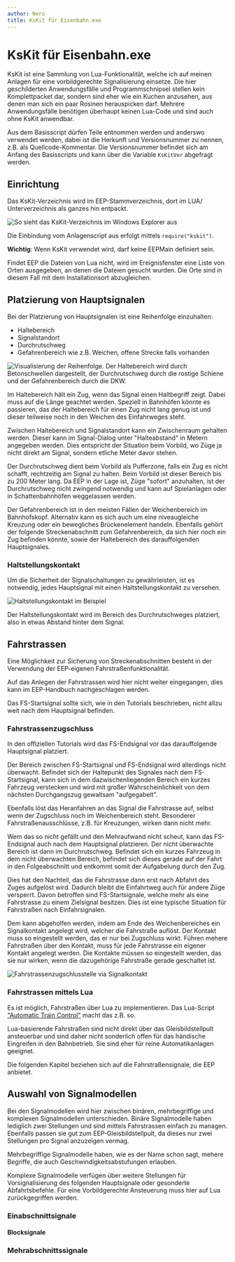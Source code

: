 ```yaml
---
author: Nero
title: KsKit für Eisenbahn.exe
---
```


# KsKit für Eisenbahn.exe

KsKit ist eine Sammlung von Lua-Funktionalität, welche ich auf meinen Anlagen für eine vorbildgerechte Signalisierung einsetze.
Die hier geschilderten Anwendungsfälle und Programmschnipsel stellen kein Komplettpacket dar, sondern sind eher wie ein Kuchen anzusehen, aus denen man sich ein paar Rosinen herauspicken darf.
Mehrere Anwendungsfälle benötigen überhaupt keinen Lua-Code und sind auch ohne KsKit anwendbar.

Aus dem Basisscript dürfen Teile entnommen werden und anderswo verwendet werden, dabei ist die Herkunft und Versionsnummer zu nennen, z.B. als Quellcode-Kommentar.
Die Versionsnummer befindet sich am Anfang des Basisscripts und kann über die Variable `KsKitVer` abgefragt werden.

## Einrichtung

Das KsKit-Verzeichnis wird im EEP-Stammverzeichnis, dort im LUA/ Unterverzeichnis als ganzes hin entpackt.

![So sieht das KsKit-Verzeichnis im Windows Explorer aus](img/einrichtung.png)

Die Einbindung vom Anlagenscript aus erfolgt mittels `require("kskit")`.

**Wichtig**: Wenn KsKit verwendet wird, darf keine EEPMain definiert sein. 

Findet EEP die Dateien von Lua nicht, wird im Ereignisfenster eine Liste von Orten ausgegeben, an denen die Dateien gesucht wurden.
Die Orte sind in diesem Fall mit dem Installationsort abzugleichen.

## Platzierung von Hauptsignalen

Bei der Platzierung von Hauptsignalen ist eine Reihenfolge einzuhalten:

- Haltebereich
- Signalstandort
- Durchrutschweg
- Gefahrenbereich wie z.B. Weichen, offene Strecke falls vorhanden

![Visualisierung der Reihenfolge. Der Haltebereich wird durch Betonschwellen dargestellt, der Durchrutschweg durch die rostige Schiene und der Gefahrenbereich durch die DKW.](img/reihenfolge.png)

Im Haltebereich hält ein Zug, wenn das Signal einen Haltbegriff zeigt.
Dabei muss auf die Länge geachtet werden.
Speziell in Bahnhöfen könnte es passieren, das der Haltebereich für einen Zug nicht lang genug ist und dieser teilweise noch in den Weichen des Einfahrweges steht.

Zwischen Haltebereich und Signalstandort kann ein Zwischenraum gehalten werden.
Dieser kann im Signal-Dialog unter "Halteabstand" in Metern angegeben werden.
Dies entspricht der Situation beim Vorbild, wo Züge ja nicht direkt am Signal, sondern etliche Meter davor stehen.

Der Durchrutschweg dient beim Vorbild als Pufferzone, falls ein Zug es nicht schafft, rechtzeitig am Signal zu halten.
Beim Vorbild ist dieser Bereich bis zu 200 Meter lang.
Da EEP in der Lage ist, Züge "sofort" anzuhalten, ist der Durchrutschweg nicht zwingend notwendig und kann auf Spielanlagen oder in Schattenbahnhöfen weggelassen werden.

Der Gefahrenbereich ist in den meisten Fällen der Weichenbereich im Bahnhofskopf.
Alternativ kann es sich auch um eine niveaugleiche Kreuzung oder ein bewegliches Brückenelement handeln.
Ebenfalls gehört der folgende Streckenabschnitt zum Gefahrenbereich, da sich hier noch ein Zug befinden könnte, sowie der Haltebereich des darauffolgenden Hauptsignales.

### Haltstellungskontakt

Um die Sicherheit der Signalschaltungen zu gewährleisten, ist es notwendig, jedes Hauptsignal mit einen Haltstellungskontakt zu versehen.

![Haltstellungskontakt im Beispiel](img/haltstellungskontakt.png)

Der Haltstellungskontakt wird im Bereich des Durchrutschweges platziert, also in etwas Abstand hinter dem Signal.

## Fahrstrassen

Eine Möglichkeit zur Sicherung von Streckenabschnitten besteht in der Verwendung der EEP-eigenen Fahrstraßenfunktionalität.

Auf das Anlegen der Fahrstrassen wird hier nicht weiter eingegangen, dies kann im EEP-Handbuch nachgeschlagen werden.

Das FS-Startsignal sollte sich, wie in den Tutorials beschrieben, nicht allzu weit nach dem Hauptsignal befinden.

### Fahrstrassenzugschluss

In den offiziellen Tutorials wird das FS-Endsignal vor das darauffolgende Hauptsignal platziert.

Der Bereich zwischen FS-Startsignal und FS-Endsignal wird allerdings nicht überwacht.
Befindet sich der Haltepunkt des Signales nach dem FS-Startsignal, kann sich in dem dazwischenliegenden Bereich ein kurzes Fahrzeug verstecken und wird mit großer Wahrscheinlichkeit von dem nächsten Durchgangszug gewaltsam "aufgegabelt".

Ebenfalls löst das Heranfahren an das Signal die Fahrstrasse auf, selbst wenn der Zugschluss noch im Weichenbereich steht.
Besonderer Fahrstraßenausschlüsse, z.B. für Kreuzungen, wirken dann nicht mehr.

Wem das so nicht gefällt und den Mehraufwand nicht scheut, kann das FS-Endsignal auch nach dem Hauptsignal platzieren.
Der nicht überwachte Bereich ist dann im Durchrutschweg.
Befindet sich ein kurzes Fahrzeug in dem nicht überwachten Bereich, befindet sich dieses gerade auf der Fahrt in den Folgeabschnitt und entkommt somit der Aufgabelung durch den Zug.

Dies hat den Nachteil, das die Fahrstrasse dann erst nach Abfahrt des Zuges aufgelöst wird.
Dadurch bleibt die Einfahrtweg auch für andere Züge versperrt.
Davon betroffen sind FS-Startsignale, welche mehr als eine Fahrstrasse zu einem Zielsignal besitzen.
Dies ist eine typische Situation für Fahrstraßen nach Einfahrsignalen.

Dem kann abgeholfen werden, indem am Ende des Weichenbereiches ein Signalkontakt angelegt wird, welcher die Fahrstraße auflöst.
Der Kontakt muss so eingestellt werden, das er nur bei Zugschluss wirkt.
Führen mehere Fahrstraßen über den Kontakt, muss für jede Fahrstrasse ein eigener Kontakt angelegt werden.
Die Kontakte müssen so eingestellt werden, das sie nur wirken, wenn die dazugehörige Fahrstraße gerade geschaltet ist.

![Fahrstrassenzugschlusstelle via Signalkontakt](img/fszugschluss.png)

### Fahrstrassen mittels Lua

Es ist möglich, Fahrstraßen über Lua zu implementieren.
Das Lua-Script ["Automatic Train Control"](https://github.com/FrankBuchholz/EEP-LUA-Automatic-Train-Control) macht das z.B. so.

Lua-basierende Fahrstraßen sind nicht direkt über das Gleisbildstellpult ansteuerbar und sind daher nicht sonderlich offen für das händische Eingreifen in den Bahnbetrieb.
Sie sind eher für reine Automatikanlagen geeignet.

Die folgenden Kapitel beziehen sich auf die Fahrstraßensignale, die EEP anbietet.

## Auswahl von Signalmodellen

Bei den Signalmodellen wird hier zwischen binären, mehrbegriffige und komplexen Signalmodellen unterschieden.
Binäre Signalmodelle haben lediglich zwei Stellungen und sind mittels Fahrstrassen einfach zu managen.
Ebenfalls passen sie gut zum EEP-Gleisbildstellpult, da dieses nur zwei Stellungen pro Signal anzuzeigen vermag.

Mehrbegriffige Signalmodelle haben, wie es der Name schon sagt, mehere Begriffe, die auch Geschwindigkeitsabstufungen erlauben.

Komplexe Signalmodelle verfügen über weitere Stellungen für Vorsignalisierung des folgenden Hauptsignale oder gesonderte Abfahrtsbefehle.
Für eine Vorbildgerechte Ansteuerung muss hier auf Lua zurückgegriffen werden.

### Einabschnittsignale

#### Blocksignale

### Mehrabschnittssignale
